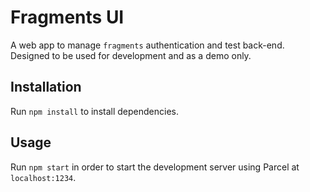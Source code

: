 # Fragments UI
A web app to manage `fragments` authentication and test back-end. Designed to be used for development and as a demo only.

## Installation

Run `npm install` to install dependencies.

## Usage

Run `npm start` in order to start the development server using Parcel at `localhost:1234`.